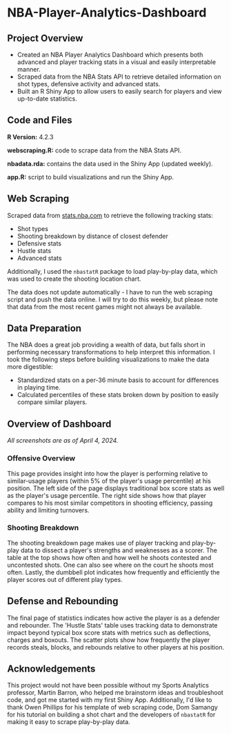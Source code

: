 # NBA-Player-Analytics-Dashboard
## Project Overview
- Created an NBA Player Analytics Dashboard which presents both advanced and player tracking stats in a visual and easily interpretable manner.
- Scraped data from the NBA Stats API to retrieve detailed information on shot types, defensive activity and advanced stats.
- Built an R Shiny App to allow users to easily search for players and view up-to-date statistics.

## Code and Files
**R Version:** 4.2.3

**webscraping.R:** code to scrape data from the NBA Stats API.

**nbadata.rda:** contains the data used in the Shiny App (updated weekly).

**app.R:** script to build visualizations and run the Shiny App.

## Web Scraping
Scraped data from [stats.nba.com](stats.nba.com) to retrieve the following tracking stats:
- Shot types
- Shooting breakdown by distance of closest defender
- Defensive stats
- Hustle stats
- Advanced stats

Additionally, I used the `nbastatR` package to load play-by-play data, which was used to create the shooting location chart.

The data does not update automatically - I have to run the web scraping script and push the data online. I will try to do this weekly, but please note that data from the most recent games might not always be available.

## Data Preparation
The NBA does a great job providing a wealth of data, but falls short in performing necessary transformations to help interpret this information. I took the following steps before building visualizations to make the data more digestible:
- Standardized stats on a per-36 minute basis to account for differences in playing time.
- Calculated percentiles of these stats broken down by position to easily compare similar players.

## Overview of Dashboard
*All screenshots are as of April 4, 2024.*
### Offensive Overview
This page provides insight into how the player is performing relative to similar-usage players (within 5% of the player's usage percentile) at his position. The left side of the page displays traditional box score stats as well as the player's usage percentile. The right side shows how that player compares to his most similar competitors in shooting efficiency, passing ability and limiting turnovers.

### Shooting Breakdown
The shooting breakdown page makes use of player tracking and play-by-play data to dissect a player's strengths and weaknesses as a scorer. The table at the top shows how often and how well he shoots contested and uncontested shots. One can also see where on the court he shoots most often. Lastly, the dumbbell plot indicates how frequently and efficiently the player scores out of different play types.

## Defense and Rebounding
The final page of statistics indicates how active the player is as a defender and rebounder. The 'Hustle Stats' table uses tracking data to demonstrate impact beyond typical box score stats with metrics such as deflections, charges and boxouts. The scatter plots show how frequently the player records steals, blocks, and rebounds relative to other players at his position.

## Acknowledgements
This project would not have been possible without my Sports Analytics professor, Martin Barron, who helped me brainstorm ideas and troubleshoot code, and got me started with my first Shiny App. Additionally, I'd like to thank Owen Phillips for his template of web scraping code, Dom Samangy for his tutorial on building a shot chart and the developers of `nbastatR` for making it easy to scrape play-by-play data.
